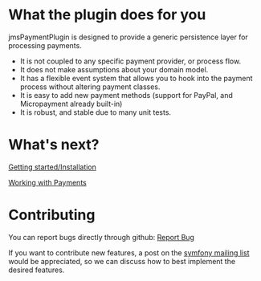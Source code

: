 What the plugin does for you
============================

jmsPaymentPlugin is designed to provide a generic persistence layer for processing payments. 

* It is not coupled to any specific payment provider, or process flow.
* It does not make assumptions about your domain model.
* It has a flexible event system that allows you to hook into the payment process without altering payment classes.
* It is easy to add new payment methods (support for PayPal, and Micropayment already built-in)
* It is robust, and stable due to many unit tests.


What's next?
============

[Getting started/Installation](http://wiki.github.com/schmittjoh/jmsPaymentPlugin/getting-started)

[Working with Payments](http://wiki.github.com/schmittjoh/jmsPaymentPlugin/working-with-payments)


Contributing
============

You can report bugs directly through github: [Report Bug](http://github.com/schmittjoh/jmsPaymentPlugin/issues)

If you want to contribute new features, a post on the [symfony mailing list](http://groups.google.com/group/symfony-devs) would be appreciated, so we can discuss how to best implement the desired features.